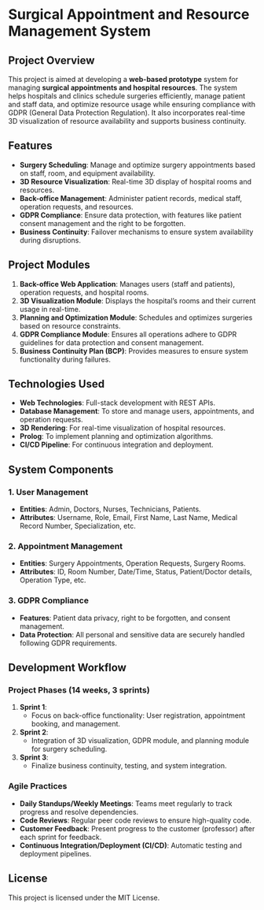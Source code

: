# Surgical Appointment and Resource Management System

## Project Overview
This project is aimed at developing a **web-based prototype** system for managing **surgical appointments and hospital resources**. The system helps hospitals and clinics schedule surgeries efficiently, manage patient and staff data, and optimize resource usage while ensuring compliance with GDPR (General Data Protection Regulation). It also incorporates real-time 3D visualization of resource availability and supports business continuity.

## Features
- **Surgery Scheduling**: Manage and optimize surgery appointments based on staff, room, and equipment availability.
- **3D Resource Visualization**: Real-time 3D display of hospital rooms and resources.
- **Back-office Management**: Administer patient records, medical staff, operation requests, and resources.
- **GDPR Compliance**: Ensure data protection, with features like patient consent management and the right to be forgotten.
- **Business Continuity**: Failover mechanisms to ensure system availability during disruptions.

## Project Modules
1. **Back-office Web Application**: Manages users (staff and patients), operation requests, and hospital rooms.
2. **3D Visualization Module**: Displays the hospital’s rooms and their current usage in real-time.
3. **Planning and Optimization Module**: Schedules and optimizes surgeries based on resource constraints.
4. **GDPR Compliance Module**: Ensures all operations adhere to GDPR guidelines for data protection and consent management.
5. **Business Continuity Plan (BCP)**: Provides measures to ensure system functionality during failures.

## Technologies Used
- **Web Technologies**: Full-stack development with REST APIs.
- **Database Management**: To store and manage users, appointments, and operation requests.
- **3D Rendering**: For real-time visualization of hospital resources.
- **Prolog**: To implement planning and optimization algorithms.
- **CI/CD Pipeline**: For continuous integration and deployment.

## System Components
### 1. **User Management**
   - **Entities**: Admin, Doctors, Nurses, Technicians, Patients.
   - **Attributes**: Username, Role, Email, First Name, Last Name, Medical Record Number, Specialization, etc.
   
### 2. **Appointment Management**
   - **Entities**: Surgery Appointments, Operation Requests, Surgery Rooms.
   - **Attributes**: ID, Room Number, Date/Time, Status, Patient/Doctor details, Operation Type, etc.

### 3. **GDPR Compliance**
   - **Features**: Patient data privacy, right to be forgotten, and consent management.
   - **Data Protection**: All personal and sensitive data are securely handled following GDPR requirements.

## Development Workflow
### Project Phases (14 weeks, 3 sprints)
1. **Sprint 1**:
   - Focus on back-office functionality: User registration, appointment booking, and management.
2. **Sprint 2**:
   - Integration of 3D visualization, GDPR module, and planning module for surgery scheduling.
3. **Sprint 3**:
   - Finalize business continuity, testing, and system integration.

### Agile Practices
- **Daily Standups/Weekly Meetings**: Teams meet regularly to track progress and resolve dependencies.
- **Code Reviews**: Regular peer code reviews to ensure high-quality code.
- **Customer Feedback**: Present progress to the customer (professor) after each sprint for feedback.
- **Continuous Integration/Deployment (CI/CD)**: Automatic testing and deployment pipelines.

## License
This project is licensed under the MIT License.
